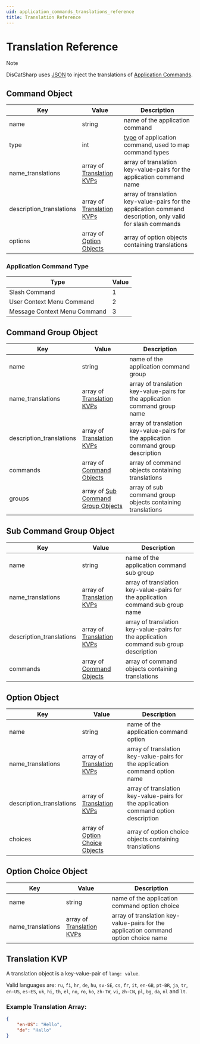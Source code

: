 ```yaml
---
uid: application_commands_translations_reference
title: Translation Reference
---
```


# Translation Reference

> [!NOTE]
 > DisCatSharp uses [JSON](https://www.json.org) to inject the translations of [Application Commands](https://discord.com/developers/docs/interactions/application-commands).


## Command Object

| Key                      | Value                                                             | Description                                                                                                          |
| ------------------------ | ----------------------------------------------------------------- | -------------------------------------------------------------------------------------------------------------------- |
| name                     | string                                                            | name of the application command                                                                                      |
| type                     | int                                                               | [type](#TranslationReference-CommandObject-ApplicationCommandType) of application command, used to map command types |
| name_translations        | array of [Translation KVPs](#TranslationReference-TranslationKVP) | array of translation key-value-pairs for the application command name                                                |
| description_translations | array of [Translation KVPs](#TranslationReference-TranslationKVP) | array of translation key-value-pairs for the application command description, only valid for slash commands          |
| options                  | array of [Option Objects](#TranslationReference-OptionObject)     | array of option objects containing translations                                                                      |

### Application Command Type

| Type                         | Value |
| ---------------------------- | ----- |
| Slash Command                | 1     |
| User Context Menu Command    | 2     |
| Message Context Menu Command | 3     |

## Command Group Object

| Key                      | Value                                                                             | Description                                                                        |
| ------------------------ | --------------------------------------------------------------------------------- | ---------------------------------------------------------------------------------- |
| name                     | string                                                                            | name of the application command group                                              |
| name_translations        | array of [Translation KVPs](#TranslationReference-TranslationKVP)                 | array of translation key-value-pairs for the application command group name        |
| description_translations | array of [Translation KVPs](#TranslationReference-TranslationKVP)                 | array of translation key-value-pairs for the application command group description |
| commands                 | array of [Command Objects](#TranslationReference-CommandObject)                   | array of command objects containing translations                                   |
| groups                   | array of [Sub Command Group Objects](#TranslationReference-SubCommandGroupObject) | array of sub command group objects containing translations                         |

## Sub Command Group Object

| Key                      | Value                                                             | Description                                                                            |
| ------------------------ | ----------------------------------------------------------------- | -------------------------------------------------------------------------------------- |
| name                     | string                                                            | name of the application command sub group                                              |
| name_translations        | array of [Translation KVPs](#TranslationReference-TranslationKVP) | array of translation key-value-pairs for the application command sub group name        |
| description_translations | array of [Translation KVPs](#TranslationReference-TranslationKVP) | array of translation key-value-pairs for the application command sub group description |
| commands                 | array of [Command Objects](#TranslationReference-CommandObject)   | array of command objects containing translations                                       |

## Option Object

| Key                      | Value                                                                      | Description                                                                         |
| ------------------------ | -------------------------------------------------------------------------- | ----------------------------------------------------------------------------------- |
| name                     | string                                                                     | name of the application command option                                              |
| name_translations        | array of [Translation KVPs](#TranslationReference-TranslationKVP)          | array of translation key-value-pairs for the application command option name        |
| description_translations | array of [Translation KVPs](#TranslationReference-TranslationKVP)          | array of translation key-value-pairs for the application command option description |
| choices                  | array of [Option Choice Objects](#TranslationReference-OptionChoiceObject) | array of option choice objects containing translations                              |

## Option Choice Object

| Key                      | Value                                                             | Description                                                                         |
| ------------------------ | ----------------------------------------------------------------- | ----------------------------------------------------------------------------------- |
| name                     | string                                                            | name of the application command option choice                                       |
| name_translations        | array of [Translation KVPs](#TranslationReference-TranslationKVP) | array of translation key-value-pairs for the application command option choice name |

## Translation KVP

A translation object is a key-value-pair of `lang: value`.

Valid languages are: `ru`, `fi`, `hr`, `de`, `hu`, `sv-SE`, `cs`, `fr`, `it`, `en-GB`, `pt-BR`, `ja`, `tr`, `en-US`, `es-ES`, `uk`, `hi`, `th`, `el`, `no`, `ro`, `ko`, `zh-TW`, `vi`, `zh-CN`, `pl`, `bg`, `da`, `nl` and `lt`.

### Example Translation Array:
```json
{
    "en-US": "Hello",
    "de": "Hallo"
}
```
